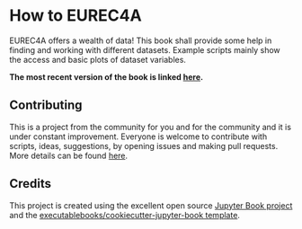# How to EUREC4A

EUREC4A offers a wealth of data!
This book shall provide some help in finding and working with different datasets. Example scripts mainly show the access and basic plots of dataset variables.

**The most recent version of the book is linked [here](https://eurec4a.pages.gwdg.de/how_to_eurec4a/).**

## Contributing

This is a project from the community for you and for the community and it is under constant improvement. Everyone is welcome to contribute with scripts, ideas, suggestions, by opening issues and making pull requests. More details can be found [here](CONTRIBUTING.md).

## Credits

This project is created using the excellent open source [Jupyter Book project](https://jupyterbook.org/) and the [executablebooks/cookiecutter-jupyter-book template](https://github.com/executablebooks/cookiecutter-jupyter-book).
